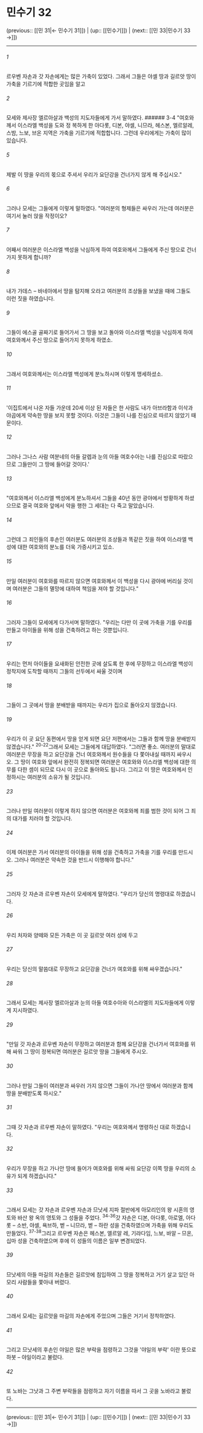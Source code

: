# 민수기 32

(previous:: [[민 31|← 민수기 31]]) | (up:: [[민수기]]) | (next:: [[민 33|민수기 33 →]])

***




###### 1 

르우벤 자손과 갓 자손에게는 많은 가축이 있었다. 그래서 그들은 야셀 땅과 길르앗 땅이 가축을 기르기에 적합한 곳임을 알고 



###### 2 

모세와 제사장 엘르아살과 백성의 지도자들에게 가서 말하였다. ###### 3-4 "여호와께서 이스라엘 백성을 도와 정 복하게 한 아다롯, 디본, 야셀, 니므라, 헤스본, 엘르알레, 스밤, 느보, 브온 지역은 가축을 기르기에 적합합니다. 그런데 우리에게는 가축이 많이 있습니다. 



###### 5 

제발 이 땅을 우리의 몫으로 주셔서 우리가 요단강을 건너가지 않게 해 주십시오." 



###### 6 

그러나 모세는 그들에게 이렇게 말하였다. "여러분의 형제들은 싸우러 가는데 여러분은 여기서 눌러 앉을 작정이오? 



###### 7 

어째서 여러분은 이스라엘 백성을 낙심하게 하여 여호와께서 그들에게 주신 땅으로 건너가지 못하게 합니까? 



###### 8 

내가 가데스 – 바네아에서 땅을 탐지해 오라고 여러분의 조상들을 보냈을 때에 그들도 이런 짓을 하였습니다. 



###### 9 

그들이 에스골 골짜기로 들어가서 그 땅을 보고 돌아와 이스라엘 백성을 낙심하게 하여 여호와께서 주신 땅으로 들어가지 못하게 하였소. 



###### 10 

그래서 여호와께서는 이스라엘 백성에게 분노하시며 이렇게 맹세하셨소. 



###### 11 

'이집트에서 나온 자들 가운데 20세 이상 된 자들은 한 사람도 내가 아브라함과 이삭과 야곱에게 약속한 땅을 보지 못할 것이다. 이것은 그들이 나를 진심으로 따르지 않았기 때문이다. 



###### 12 

그러나 그나스 사람 여분네의 아들 갈렙과 눈의 아들 여호수아는 나를 진심으로 따랐으므로 그들만이 그 땅에 들어갈 것이다.' 



###### 13 

"여호와께서 이스라엘 백성에게 분노하셔서 그들을 40년 동안 광야에서 방황하게 하셨으므로 결국 여호와 앞에서 악을 행한 그 세대는 다 죽고 말았습니다. 



###### 14 

그런데 그 죄인들의 후손인 여러분도 여러분의 조상들과 똑같은 짓을 하여 이스라엘 백성에 대한 여호와의 분노를 더욱 가증시키고 있소. 



###### 15 

만일 여러분이 여호와를 따르지 않으면 여호와께서 이 백성을 다시 광야에 버리실 것이며 여러분은 그들의 멸망에 대하여 책임을 져야 할 것입니다." 



###### 16 

그러자 그들이 모세에게 다가서며 말하였다. "우리는 다만 이 곳에 가축을 기를 우리를 만들고 아이들을 위해 성을 건축하려고 하는 것뿐입니다. 



###### 17 

우리는 먼저 아이들을 요새화된 안전한 곳에 살도록 한 후에 무장하고 이스라엘 백성이 정착지에 도착할 때까지 그들의 선두에서 싸울 것이며 



###### 18 

그들이 그 곳에서 땅을 분배받을 때까지는 우리가 집으로 돌아오지 않겠습니다. 



###### 19 

우리가 이 곳 요단 동편에서 땅을 얻게 되면 요단 저편에서는 그들과 함께 땅을 분배받지 않겠습니다." <sup class="versenum">20-22</sup>그래서 모세는 그들에게 대답하였다. "그러면 좋소. 여러분의 말대로 여러분은 무장을 하고 요단강을 건너 여호와께서 원수들을 다 쫓아내실 때까지 싸우시오. 그 땅이 여호와 앞에서 완전히 정복되면 여러분은 여호와와 이스라엘 백성에 대한 의무를 다한 셈이 되므로 다시 이 곳으로 돌아와도 됩니다. 그리고 이 땅은 여호와께서 인정하시는 여러분의 소유가 될 것입니다. 



###### 23 

그러나 만일 여러분이 이렇게 하지 않으면 여러분은 여호와께 죄를 범한 것이 되어 그 죄의 대가를 치러야 할 것입니다. 



###### 24 

이제 여러분은 가서 여러분의 아이들을 위해 성을 건축하고 가축을 기를 우리를 만드시오. 그러나 여러분은 약속한 것을 반드시 이행해야 합니다." 



###### 25 

그러자 갓 자손과 르우벤 자손이 모세에게 말하였다. "우리가 당신의 명령대로 하겠습니다. 



###### 26 

우리 처자와 양떼와 모든 가축은 이 곳 길르앗 여러 성에 두고 



###### 27 

우리는 당신의 말씀대로 무장하고 요단강을 건너가 여호와를 위해 싸우겠습니다." 



###### 28 

그래서 모세는 제사장 엘르아살과 눈의 아들 여호수아와 이스라엘의 지도자들에게 이렇게 지시하였다. 



###### 29 

"만일 갓 자손과 르우벤 자손이 무장하고 여러분과 함께 요단강을 건너가서 여호와를 위해 싸워 그 땅이 정복되면 여러분은 길르앗 땅을 그들에게 주시오. 



###### 30 

그러나 만일 그들이 여러분과 싸우러 가지 않으면 그들이 가나안 땅에서 여러분과 함께 땅을 분배받도록 하시오." 



###### 31 

그때 갓 자손과 르우벤 자손이 말하였다. "우리는 여호와께서 명령하신 대로 하겠습니다. 



###### 32 

우리가 무장을 하고 가나안 땅에 들어가 여호와를 위해 싸워 요단강 이쪽 땅을 우리의 소유가 되게 하겠습니다." 



###### 33 

그래서 모세는 갓 자손과 르우벤 자손과 므낫세 지파 절반에게 아모리인의 왕 시혼의 영토와 바산 왕 옥의 영토와 그 성들을 주었다. <sup class="versenum">34-36</sup>갓 자손은 디본, 아다롯, 아로엘, 아다 롯 – 소반, 야셀, 욕브하, 벧 – 니므라, 벧 – 하란 성을 건축하였으며 가축을 위해 우리도 만들었다. <sup class="versenum">37-38</sup>그리고 르우벤 자손은 헤스본, 엘르알 레, 기랴다임, 느보, 바알 – 므온, 십마 성을 건축하였으며 후에 이 성들의 이름은 일부 변경되었다. 



###### 39 

므낫세의 아들 마길의 자손들은 길르앗에 침입하여 그 땅을 정복하고 거기 살고 있던 아모리 사람들을 쫓아내 버렸다. 



###### 40 

그래서 모세는 길르앗을 마길의 자손에게 주었으며 그들은 거기서 정착하였다. 



###### 41 

그리고 므낫세의 후손인 야일은 많은 부락을 점령하고 그것을 '야일의 부락' 이란 뜻으로 하봇 – 야일이라고 불렀다. 



###### 42 

또 노바는 그낫과 그 주변 부락들을 점령하고 자기 이름을 따서 그 곳을 노바라고 불렀다.

***

(previous:: [[민 31|← 민수기 31]]) | (up:: [[민수기]]) | (next:: [[민 33|민수기 33 →]])
